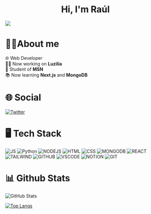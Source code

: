 <div align="center">
<h1 align="center">Hi, I'm Raúl</h1>
</div>
<img src="https://i.imgur.com/bUKMU7K.png">

# 👨‍💻About me
  <div>🌐 Web Developer</div>
  <div>👷‍♂️ Now working on <b>Luzilia</b></div>
  <div>📘 Student of <b>MSN</b></div>
  <div>📚 Now learning <b>Next.js</b> and <b>MongoDB</b></div>


# 🌐 Social
[![Twitter](https://img.shields.io/badge/Twitter-1DA1F2?style=for-the-badge&logo=twitter&logoColor=white)](https://twitter.com/RushWTF_)

# 🖥️ Tech Stack
![JS](https://img.shields.io/badge/JavaScript-F7DF1E?style=for-the-badge&logo=javascript&logoColor=black)
![Python](https://img.shields.io/badge/Python-3776AB?style=for-the-badge&logo=python&logoColor=white
)
![NODEJS](https://img.shields.io/badge/Node.js-43853D?style=for-the-badge&logo=node.js&logoColor=white)
![HTML](https://img.shields.io/badge/HTML5-E34F26?style=for-the-badge&logo=html5&logoColor=white)
![CSS](https://img.shields.io/badge/CSS3-1572B6?style=for-the-badge&logo=css3&logoColor=white)
![MONGODB](https://img.shields.io/badge/MongoDB-4EA94B?style=for-the-badge&logo=mongodb&logoColor=white
)
![REACT](https://img.shields.io/badge/React-20232A?style=for-the-badge&logo=react&logoColor=61DAFB
)
![TAILWIND](https://img.shields.io/badge/Tailwind_CSS-38B2AC?style=for-the-badge&logo=tailwind-css&logoColor=white)
![GITHUB](https://img.shields.io/badge/GitHub-100000?style=for-the-badge&logo=github&logoColor=whit)
![VSCODE](https://img.shields.io/badge/Visual_Studio_Code-0078D4?style=for-the-badge&logo=visual%20studio%20code&logoColor=white)
![NOTION](https://img.shields.io/badge/Notion-000000?style=for-the-badge&logo=notion&logoColor=white)
![GIT](https://img.shields.io/badge/GIT-E44C30?style=for-the-badge&logo=git&logoColor=white)

# 📊 Github Stats
![GitHub Stats](https://github-readme-stats.vercel.app/api?username=raloonsoc&theme=radical)

[![Top Langs](https://github-readme-stats.vercel.app/api/top-langs/?username=raloonsoc&layout=compact&theme=radical)](https://github.com/anuraghazra/github-readme-stats)
